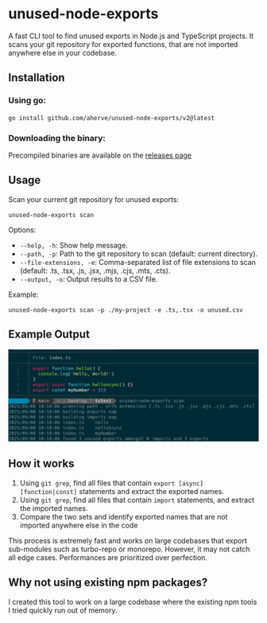 # unused-node-exports

A fast CLI tool to find unused exports in Node.js and TypeScript projects. It scans your git repository for exported functions, that are not imported anywhere else in your codebase.

## Installation

### Using go:

```
go install github.com/aherve/unused-node-exports/v2@latest
```

### Downloading the binary:

Precompiled binaries are available on the [releases page](https://github.com/aherve/unused-node-exports/releases)

## Usage

Scan your current git repository for unused exports:

```
unused-node-exports scan
```

Options:

- `--help, -h`: Show help message.
- `--path, -p`: Path to the git repository to scan (default: current directory).
- `--file-extensions, -e`: Comma-separated list of file extensions to scan (default: .ts, .tsx, .js, .jsx, .mjs, .cjs, .mts, .cts).
- `--output, -o`: Output results to a CSV file.

Example:

```
unused-node-exports scan -p ./my-project -e .ts,.tsx -o unused.csv
```

## Example Output

![Example Output](assets/demo.png)

## How it works

1. Using `git grep`, find all files that contain `export [async] [function|const]` statements and extract the exported names.
2. Using `git grep`, find all files that contain `import` statements, and extract the imported names.
3. Compare the two sets and identify exported names that are not imported anywhere else in the code

This process is extremely fast and works on large codebases that export sub-modules such as turbo-repo or monorepo. However, it may not catch all edge cases. Performances are prioritized over perfection.

## Why not using existing npm packages?

I created this tool to work on a large codebase where the existing npm tools I tried quickly run out of memory.
